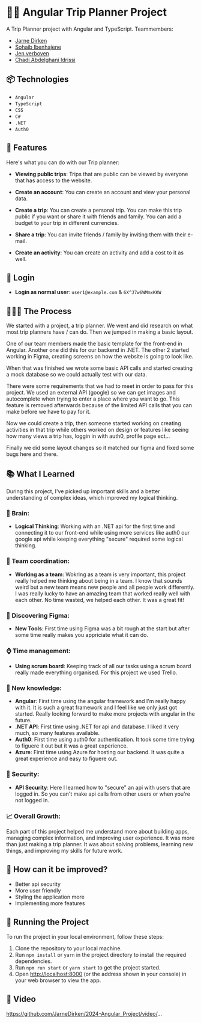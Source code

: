 ﻿# 🥷🏽 Angular Trip Planner Project

A Trip Planner project with Angular and TypeScript. Teammembers:

- [Jarne Dirken](https://github.com/jarnedirken)
- [Sohaib Ibenhajene](https://github.com/SohaibIbenhajene)
- [Jen verboven](https://github.com/jenverboven)
- [Chadi Abdelghani Idrissi](https://github.com/chadiai)

## 📦 Technologies

- `Angular`
- `TypeScript`
- `CSS`
- `C#`
- `.NET`
- `Auth0`

## 🦄 Features

Here's what you can do with our Trip planner:

- **Viewing public trips**: Trips that are public can be viewed by everyone that has access to the website.

- **Create an account**: You can create an account and view your personal data.

- **Create a trip**: You can create a personal trip. You can make this trip public if you want or share it with friends and family. You can add a budget to your trip in different currencies.

- **Share a trip**: You can invite friends / family by inviting them with their e-mail.

- **Create an activity**: You can create an activity and add a cost to it as well.

## 🔐 Login

-   **Login as normal user**: `user1@example.com` & `6X^J7w6WMmxKKW`

## 👩🏽‍🍳 The Process

We started with a project, a trip planner. We went and did research on what most trip planners have / can do. Then we jumped in making a basic layout.

One of our team members made the basic template for the front-end in Angular. Another one did this for our backend in .NET. The other 2 started working in Figma, creating screens on how the website is going to look like.

When that was finished we wrote some basic API calls and started creating a mock database so we could actually test with our data.

There were some requirements that we had to meet in order to pass for this project. We used an external API (google) so we can get images and autocomplete when trying to enter a place where you want to go. This feature is removed afterwards because of the limited API calls that you can make before we have to pay for it.

Now we could create a trip, then someone started working on creating activities in that trip while others worked on design or features like seeing how many views a trip has, loggin in with auth0, profile page ect...

Finally we did some layout changes so it matched our figma and fixed some bugs here and there.

## 📚 What I Learned

During this project, I've picked up important skills and a better understanding of complex ideas, which improved my logical thinking.

### 🧠 Brain:

- **Logical Thinking**: Working with an .NET api for the first time and connecting it to our front-end while using more services like auth0 our google api while keeping everything "secure" required some logical thinking.

### 📏 Team coordination:

- **Working as a team**: Wokring as a team is very important, this project really helped me thinking about being in a team. I know that sounds weird but a new team means new people and all people work differently. I was really lucky to have an amazing team that worked really well with each other. No time wasted, we helped each other. It was a great fit!

### 🎨 Discovering Figma:

- **New Tools**: First time using Figma was a bit rough at the start but after some time really makes you appriciate what it can do.

### ⌚ Time management:

- **Using scrum board**: Keeping track of all our tasks using a scrum board really made everything organised. For this project we used Trello.

### 📓 New knowledge:

- **Angular**: First time using the angular framework and I'm really happy with it. It is such a great framework and I feel like we only just got started. Really looking forward to make more projects with angular in the future.
- **.NET API**: First time using .NET for api and database. I liked it very much, so many features available.
- **Auth0**: First time using auth0 for authentication. It took some time trying to figuere it out but it was a great experience.
- **Azure**: First time using Azure for hosting our backend. It was quite a great experience and easy to figuere out.

### 🎡 Security:

- **API Security**: Here I learned how to "secure" an api with users that are logged in. So you can't make api calls from other users or when you're not logged in.

### 📈 Overall Growth:

Each part of this project helped me understand more about building apps, managing complex information, and improving user experience. It was more than just making a trip planner. It was about solving problems, learning new things, and improving my skills for future work.

## 💭 How can it be improved?

- Better api security
- More user friendly
- Styling the application more
- Implementing more features

## 🚦 Running the Project

To run the project in your local environment, follow these steps:

1. Clone the repository to your local machine.
2. Run `npm install` or `yarn` in the project directory to install the required dependencies.
3. Run `npm run start` or `yarn start` to get the project started.
4. Open [http://localhost:8000](http://localhost:8000) (or the address shown in your console) in your web browser to view the app.

## 🍿 Video

https://github.com/JarneDirken/2024-Angular_Project/video/...
